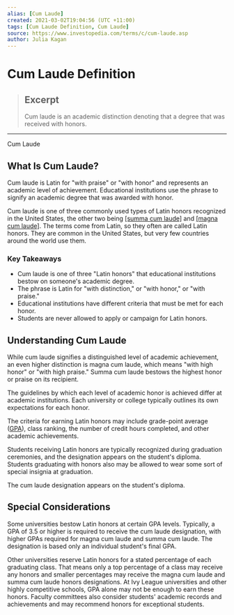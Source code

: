 ```yaml
---
alias: [Cum Laude]
created: 2021-03-02T19:04:56 (UTC +11:00)
tags: [Cum Laude Definition, Cum Laude]
source: https://www.investopedia.com/terms/c/cum-laude.asp
author: Julia Kagan
---
```


# Cum Laude Definition

> ## Excerpt
> Cum laude is an academic distinction denoting that a degree that was received with honors.

---

Cum Laude
## What Is Cum Laude?

Cum laude is Latin for "with praise" or "with honor" and represents an academic level of achievement. Educational institutions use the phrase to signify an academic degree that was awarded with honor.

Cum laude is one of three commonly used types of Latin honors recognized in the United States, the other two being [[summa cum laude]](https://www.investopedia.com/terms/s/summa-cum-laude.asp) and [[magna cum laude]](https://www.investopedia.com/terms/m/magna-cum-laude.asp). The terms come from Latin, so they often are called Latin honors. They are common in the United States, but very few countries around the world use them.

### Key Takeaways

-   Cum laude is one of three "Latin honors" that educational institutions bestow on someone's academic degree.
-   The phrase is Latin for "with distinction," or "with honor," or "with praise."
-   Educational institutions have different criteria that must be met for each honor.
-   Students are never allowed to apply or campaign for Latin honors.

## Understanding Cum Laude

While cum laude signifies a distinguished level of academic achievement, an even higher distinction is magna cum laude, which means "with high honor" or "with high praise." Summa cum laude bestows the highest honor or praise on its recipient. 

The guidelines by which each level of academic honor is achieved differ at academic institutions. Each university or college typically outlines its own expectations for each honor.

The criteria for earning Latin honors may include grade-point average ([GPA](https://www.investopedia.com/articles/personal-finance/020315/applying-grad-school-gpa-vs-work-experience.asp)), class ranking, the number of credit hours completed, and other academic achievements.

Students receiving Latin honors are typically recognized during graduation ceremonies, and the designation appears on the student's diploma. Students graduating with honors also may be allowed to wear some sort of special insignia at graduation.

The cum laude designation appears on the student's diploma.

## Special Considerations

Some universities bestow Latin honors at certain GPA levels. Typically, a GPA of 3.5 or higher is required to receive the cum laude designation, with higher GPAs required for magna cum laude and summa cum laude. The designation is based only an individual student's final GPA.

Other universities reserve Latin honors for a stated percentage of each graduating class. That means only a top percentage of a class may receive any honors and smaller percentages may receive the magna cum laude and summa cum laude honors designations. At Ivy League universities and other highly competitive schools, GPA alone may not be enough to earn these honors. Faculty committees also consider students' academic records and achievements and may recommend honors for exceptional students.

